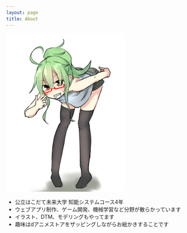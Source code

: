 ```yaml
---
layout: page
title: About
---
```


<div style="display: inline-block;">
  <img width="320px" src="/images/acacia.png">
</div>

 - 公立はこだて未来大学 知能システムコース4年
 - ウェブアプリ制作、ゲーム開発、機械学習など分野が散らかっています
 - イラスト、DTM、モデリングもやってます
 - 趣味はdアニメストアをザッピングしながらお絵かきすることです